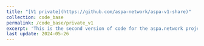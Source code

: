 ```yaml
---
title: "[V1 private](https://github.com/aspa-network/aspa-v1-share)"
collection: code_base
permalink: /code_base/private_v1
excerpt: 'This is the second version of code for the aspa.network project. Please contact us at aspa.life1@gmail.com to access the private code.'
last update: 2024-05-26
---
```

